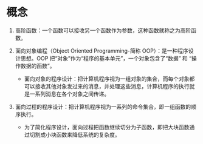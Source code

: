 # 概念

1. 高阶函数：一个函数可以接收另一个函数作为参数，这种函数就称之为高阶函数。
2. 面向对象编程（Object Oriented Programming-简称 OOP）：是一种程序设计思想。OOP 把“对象”作为“程序的基本单元”，一个对象包含了“数据” 和 “操作数据的函数”。

   - 面向对象的程序设计：把计算机程序视为一组对象的集合，而每个对象都可以接收其他对象发过来的消息，并处理这些消息，计算机程序的执行就是一系列消息在各个对象之间传递。

3. 面向过程的程序设计：把计算机程序视为一系列的命令集合，即一组函数的顺序执行。

   - 为了简化程序设计，面向过程把函数继续切分为子函数，即把大块函数通过切割成小块函数来降低系统的复杂度。
